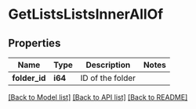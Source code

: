 # GetListsListsInnerAllOf

## Properties

Name | Type | Description | Notes
------------ | ------------- | ------------- | -------------
**folder_id** | **i64** | ID of the folder | 

[[Back to Model list]](../README.md#documentation-for-models) [[Back to API list]](../README.md#documentation-for-api-endpoints) [[Back to README]](../README.md)


